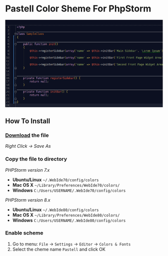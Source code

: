 Pastell Color Sheme For PhpStorm
===

![Screenshot](screenshot.png)

## How To Install

### [Download]() the file

_Right Click -> Save As_

### Copy the file to directory

_PHPStorm version 7.x_

* __Ubuntu/Linux__ `~/.WebIde70/config/colors`
* __Mac OS X__ `~/Library/Preferences/WebIde70/colors/`
* __Windows__ `C:/Users/USERNAME/.WebIde70/config/colors`

_PHPStorm version 8.x_

* __Ubuntu/Linux__ `~/.WebIde80/config/colors`
* __Mac OS X__ `~/Library/Preferences/WebIde80/colors/`
* __Windows__ `C:/Users/USERNAME/.WebIde80/config/colors`

### Enable scheme

1. Go to menu: `File` -> `Settings` -> `Editor` -> `Colors & Fonts`
2. Select the cheme name `Pastell` and click OK